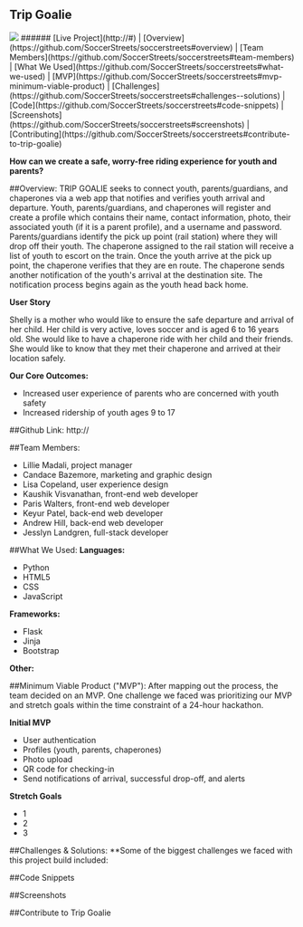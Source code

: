 ## Trip Goalie
<img src=#>
######
[Live Project](http://#)   |  [Overview](https://github.com/SoccerStreets/soccerstreets#overview)   |   [Team Members](https://github.com/SoccerStreets/soccerstreets#team-members)   |   [What We Used](https://github.com/SoccerStreets/soccerstreets#what-we-used)   |   [MVP](https://github.com/SoccerStreets/soccerstreets#mvp-minimum-viable-product)   |   [Challenges](https://github.com/SoccerStreets/soccerstreets#challenges--solutions)   |   [Code](https://github.com/SoccerStreets/soccerstreets#code-snippets)   | [Screenshots](https://github.com/SoccerStreets/soccerstreets#screenshots)   |   [Contributing](https://github.com/SoccerStreets/soccerstreets#contribute-to-trip-goalie)

**How can we create a safe, worry-free riding experience for youth and parents?**

##Overview:
TRIP GOALIE seeks to connect youth, parents/guardians, and chaperones via a web app that notifies and verifies youth arrival and departure. Youth, parents/guardians, and chaperones will register and create a profile which contains their name, contact information, photo, their associated youth (if it is a parent profile), and a username and password. Parents/guardians identify the pick up point (rail station) where they will drop off their youth. The chaperone assigned to the rail station will receive a list of youth to escort on the train. Once the youth arrive at the pick up point, the chaperone verifies that they are en route. The chaperone sends another notification of the youth's arrival at the destination site. The notification process begins again as the youth head back home.

**User Story**

Shelly is a mother who would like to ensure the safe departure and arrival of her child. Her child is very active, loves soccer and is aged 6 to 16 years old. She would like to have a chaperone ride with her child and their friends. She would like to know that they met their chaperone and arrived at their location safely.


**Our Core Outcomes:**
* Increased user experience of parents who are concerned with youth safety
* Increased ridership of youth ages 9 to 17


##Github Link:
http://

##Team Members:
* Lillie Madali, project manager
* Candace Bazemore, marketing and graphic design
* Lisa Copeland, user experience design
* Kaushik Visvanathan, front-end web developer
* Paris Walters, front-end web developer
* Keyur Patel, back-end web developer
* Andrew Hill, back-end web developer
* Jesslyn Landgren, full-stack developer

##What We Used:
**Languages:**
* Python
* HTML5
* CSS
* JavaScript

**Frameworks:**
* Flask
* Jinja
* Bootstrap

**Other:**

##Minimum Viable Product ("MVP"):
After mapping out the process, the team decided on an MVP. One challenge we faced was prioritizing our MVP and stretch goals within the time constraint of a 24-hour hackathon.  

**Initial MVP**
* User authentication
* Profiles (youth, parents, chaperones)
* Photo upload 
* QR code for checking-in
* Send notifications of arrival, successful drop-off, and alerts


**Stretch Goals**
* 1
* 2
* 3

##Challenges & Solutions:
**Some of the biggest challenges we faced with this project build included:

##Code Snippets

##Screenshots

##Contribute to Trip Goalie
